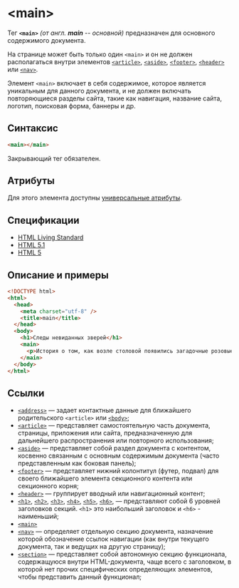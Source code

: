 # &lt;main&gt;

Тег **`<main>`** _(от англ. **main** -- основной)_ предназначен для основного содержимого документа.

На странице может быть только один `<main>` и он не должен располагаться внутри элементов [`<article>`](/html/article/), [`<aside>`](/html/aside/), [`<footer>`](/html/footer/), [`<header>`](/html/header/) или [`<nav>`](/html/nav/).

Элемент `<main>` включает в себя содержимое, которое является уникальным для данного документа, и не должен включать повторяющиеся разделы сайта, такие как навигация, название сайта, логотип, поисковая форма, баннеры и др.

## Синтаксис

```html
<main></main>
```

Закрывающий тег обязателен.

## Атрибуты

Для этого элемента доступны [универсальные атрибуты](/lib/uni-attr/).

## Спецификации

- [HTML Living Standard](https://html.spec.whatwg.org/multipage/#semantics.html#the-main-element)
- [HTML 5.1](https://www.w3.org/TR/2016/REC-html51-20161101/grouping-content.html#the-main-element)
- [HTML 5](http://www.w3.org/TR/html5/grouping-content.html#the-main-element)

## Описание и примеры

```html
<!DOCTYPE html>
<html>
  <head>
    <meta charset="utf-8" />
    <title>main</title>
  </head>
  <body>
    <h1>Следы невиданных зверей</h1>
    <main>
      <p>История о том, как возле столовой появились загадочные розовые следы с шестью пальцами, и почему это случилось.</p>
    </main>
  </body>
</html>
```

## Ссылки

- [`<address>`](/html/address/) &mdash; задает контактные данные для ближайшего родительского `<article>` или [`<body>`](/html/body/);
- [`<article>`](/html/article/) &mdash; представляет самостоятельную часть документа, страницы, приложения или сайта, предназначенную для дальнейшего распространения или повторного использования;
- [`<aside>`](/html/aside/) &mdash; представляет собой раздел документа с контентом, косвенно связанным с основным содержимым документа (часто представленным как боковая панель);
- [`<footer>`](/html/footer/) &mdash; представляет нижний колонтитул (футер, подвал) для своего ближайшего элемента секционного контента или секционного корня;
- [`<header>`](/html/header/) &mdash; группирует вводный или навигационный контент;
- [`<h1>`](/html/h1/), [`<h2>`](/html/h2/), [`<h3>`](/html/h3/), [`<h4>`](/html/h4/), [`<h5>`](/html/h5/), [`<h6>`](/html/h6/), &mdash; представляют собой 6 уровней заголовков секций. `<h1>` это наибольший заголовок и `<h6>` - наименьший;
- [`<main>`](/html/main/)
- [`<nav>`](/html/nav/) &mdash; определяет отдельную секцию документа, назначение которой обозначение ссылок навигации (как внутри текущего документа, так и ведущих на другую страницу);
- [`<section>`](/html/section/) &mdash; представляет собой автономную секцию функционала, содержащуюся внутри HTML-документа, чаще всего с заголовком, в которой нет прочих специфических определяющих элементов, чтобы представить данный функционал;
